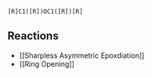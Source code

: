 ```smiles
[R]C1([R])OC1([R])[R]
```
## Reactions
* [[Sharpless Asymmetric Epoxdiation]]
* [[Ring Opening]]